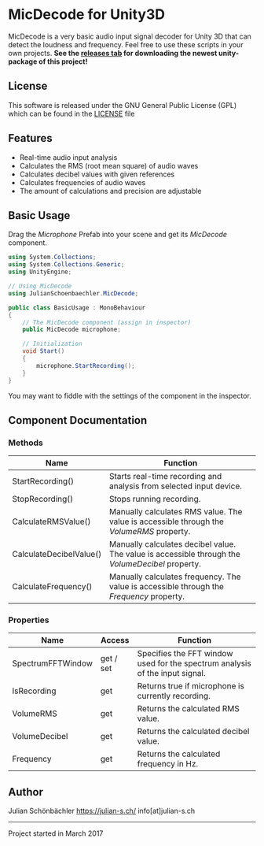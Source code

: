 # MicDecode for Unity3D #
MicDecode is a very basic audio input signal decoder for Unity 3D that can detect the loudness and frequency. Feel free to use these scripts in your own projects.
**See the [releases tab](https://github.com/JulianSchoenbaechler/MicDecode-Unity/releases) for downloading the newest unity-package of this project!**


## License ##
This software is released under the GNU General Public License (GPL) which can be found in the [LICENSE](https://github.com/JulianSchoenbaechler/MicDecode-Unity/blob/master/LICENSE) file


## Features ##
 - Real-time audio input analysis
 - Calculates the RMS (root mean square) of audio waves
 - Calculates decibel values with given references
 - Calculates frequencies of audio waves
 - The amount of calculations and precision are adjustable


## Basic Usage ##
Drag the *Microphone* Prefab into your scene and get its *MicDecode* component.
```cs
using System.Collections;
using System.Collections.Generic;
using UnityEngine;

// Using MicDecode
using JulianSchoenbaechler.MicDecode;

public class BasicUsage : MonoBehaviour
{
	// The MicDecode component (assign in inspector)
	public MicDecode microphone;

	// Initialization
	void Start()
	{
		microphone.StartRecording();
	}
}

```
You may want to fiddle with the settings of the component in the inspector.


## Component Documentation ##
### Methods ###
| Name                    | Function                                                                                       |
|-------------------------|------------------------------------------------------------------------------------------------|
| StartRecording()        | Starts real-time recording and analysis from selected input device.                            |
| StopRecording()         | Stops running recording.                                                                       |
| CalculateRMSValue()     | Manually calculates RMS value. The value is accessible through the *VolumeRMS* property.         |
| CalculateDecibelValue() | Manually calculates decibel value. The value is accessible through the *VolumeDecibel* property. |
| CalculateFrequency()    | Manually calculates frequency. The value is accessible through the *Frequency* property.         |

### Properties ###
| Name              | Access    | Function                                                                     |
|-------------------|-----------|------------------------------------------------------------------------------|
| SpectrumFFTWindow | get / set | Specifies the FFT window used for the spectrum analysis of the input signal. |
| IsRecording       | get       | Returns true if microphone is currently recording.                           |
| VolumeRMS         | get       | Returns the calculated RMS value.                                            |
| VolumeDecibel     | get       | Returns the calculated decibel value.                                        |
| Frequency         | get       | Returns the calculated frequency in Hz.                                      |


## Author ##
Julian Schönbächler
https://julian-s.ch/
info[at]julian-s.ch

----------
Project started in March 2017
